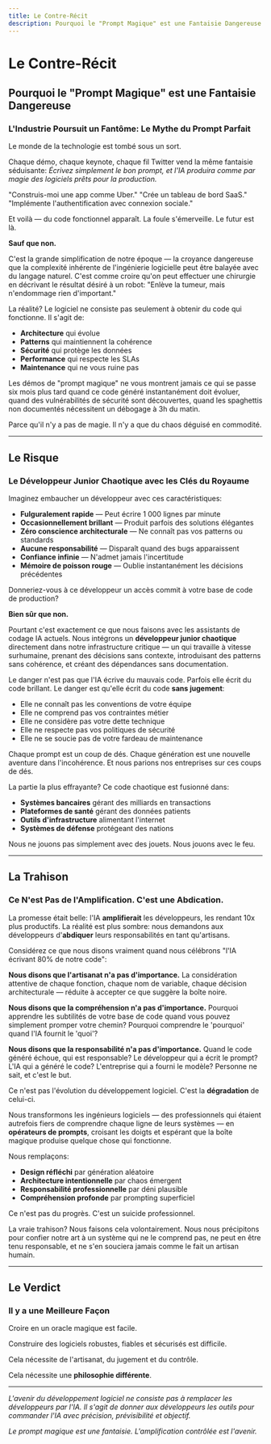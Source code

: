 ```yaml
---
title: Le Contre-Récit
description: Pourquoi le "Prompt Magique" est une Fantaisie Dangereuse.
---
```


# Le Contre-Récit

## Pourquoi le "Prompt Magique" est une Fantaisie Dangereuse

### L'Industrie Poursuit un Fantôme: Le Mythe du Prompt Parfait

Le monde de la technologie est tombé sous un sort.

Chaque démo, chaque keynote, chaque fil Twitter vend la même fantaisie séduisante: _Écrivez simplement le bon prompt, et l'IA produira comme par magie des logiciels prêts pour la production._

"Construis-moi une app comme Uber."
"Crée un tableau de bord SaaS."
"Implémente l'authentification avec connexion sociale."

Et voilà — du code fonctionnel apparaît. La foule s'émerveille. Le futur est là.

**Sauf que non.**

C'est la grande simplification de notre époque — la croyance dangereuse que la complexité inhérente de l'ingénierie logicielle peut être balayée avec du langage naturel. C'est comme croire qu'on peut effectuer une chirurgie en décrivant le résultat désiré à un robot: "Enlève la tumeur, mais n'endommage rien d'important."

La réalité? Le logiciel ne consiste pas seulement à obtenir du code qui fonctionne. Il s'agit de:

- **Architecture** qui évolue
- **Patterns** qui maintiennent la cohérence
- **Sécurité** qui protège les données
- **Performance** qui respecte les SLAs
- **Maintenance** qui ne vous ruine pas

Les démos de "prompt magique" ne vous montrent jamais ce qui se passe six mois plus tard quand ce code généré instantanément doit évoluer, quand des vulnérabilités de sécurité sont découvertes, quand les spaghettis non documentés nécessitent un débogage à 3h du matin.

Parce qu'il n'y a pas de magie. Il n'y a que du chaos déguisé en commodité.

---

## Le Risque

### Le Développeur Junior Chaotique avec les Clés du Royaume

Imaginez embaucher un développeur avec ces caractéristiques:

- **Fulguralement rapide** — Peut écrire 1 000 lignes par minute
- **Occasionnellement brillant** — Produit parfois des solutions élégantes
- **Zéro conscience architecturale** — Ne connaît pas vos patterns ou standards
- **Aucune responsabilité** — Disparaît quand des bugs apparaissent
- **Confiance infinie** — N'admet jamais l'incertitude
- **Mémoire de poisson rouge** — Oublie instantanément les décisions précédentes

Donneriez-vous à ce développeur un accès commit à votre base de code de production?

**Bien sûr que non.**

Pourtant c'est exactement ce que nous faisons avec les assistants de codage IA actuels. Nous intégrons un **développeur junior chaotique** directement dans notre infrastructure critique — un qui travaille à vitesse surhumaine, prenant des décisions sans contexte, introduisant des patterns sans cohérence, et créant des dépendances sans documentation.

Le danger n'est pas que l'IA écrive du mauvais code. Parfois elle écrit du code brillant. Le danger est qu'elle écrit du code **sans jugement**:

- Elle ne connaît pas les conventions de votre équipe
- Elle ne comprend pas vos contraintes métier
- Elle ne considère pas votre dette technique
- Elle ne respecte pas vos politiques de sécurité
- Elle ne se soucie pas de votre fardeau de maintenance

Chaque prompt est un coup de dés. Chaque génération est une nouvelle aventure dans l'incohérence. Et nous parions nos entreprises sur ces coups de dés.

La partie la plus effrayante? Ce code chaotique est fusionné dans:

- **Systèmes bancaires** gérant des milliards en transactions
- **Plateformes de santé** gérant des données patients
- **Outils d'infrastructure** alimentant l'internet
- **Systèmes de défense** protégeant des nations

Nous ne jouons pas simplement avec des jouets. Nous jouons avec le feu.

---

## La Trahison

### Ce N'est Pas de l'Amplification. C'est une Abdication.

La promesse était belle: l'IA **amplifierait** les développeurs, les rendant 10x plus productifs. La réalité est plus sombre: nous demandons aux développeurs d'**abdiquer** leurs responsabilités en tant qu'artisans.

Considérez ce que nous disons vraiment quand nous célébrons "l'IA écrivant 80% de notre code":

**Nous disons que l'artisanat n'a pas d'importance.**
La considération attentive de chaque fonction, chaque nom de variable, chaque décision architecturale — réduite à accepter ce que suggère la boîte noire.

**Nous disons que la compréhension n'a pas d'importance.**
Pourquoi apprendre les subtilités de votre base de code quand vous pouvez simplement promper votre chemin? Pourquoi comprendre le 'pourquoi' quand l'IA fournit le 'quoi'?

**Nous disons que la responsabilité n'a pas d'importance.**
Quand le code généré échoue, qui est responsable? Le développeur qui a écrit le prompt? L'IA qui a généré le code? L'entreprise qui a fourni le modèle? Personne ne sait, et c'est le but.

Ce n'est pas l'évolution du développement logiciel. C'est la **dégradation** de celui-ci.

Nous transformons les ingénieurs logiciels — des professionnels qui étaient autrefois fiers de comprendre chaque ligne de leurs systèmes — en **opérateurs de prompts**, croisant les doigts et espérant que la boîte magique produise quelque chose qui fonctionne.

Nous remplaçons:

- **Design réfléchi** par génération aléatoire
- **Architecture intentionnelle** par chaos émergent
- **Responsabilité professionnelle** par déni plausible
- **Compréhension profonde** par prompting superficiel

Ce n'est pas du progrès. C'est un suicide professionnel.

La vraie trahison? Nous faisons cela volontairement. Nous nous précipitons pour confier notre art à un système qui ne le comprend pas, ne peut en être tenu responsable, et ne s'en souciera jamais comme le fait un artisan humain.

---

## Le Verdict

### Il y a une Meilleure Façon

Croire en un oracle magique est facile.

Construire des logiciels robustes, fiables et sécurisés est difficile.

Cela nécessite de l'artisanat, du jugement et du contrôle.

Cela nécessite une **philosophie différente**.

<PageCTA
  title="Découvrez un Chemin Différent"
  subtitle="Apprenez comment l'Amplification Contrôlée transforme l'IA d'oracle en outil de précision"
  buttonText="Lire Notre Philosophie"
  buttonLink="/fr/philosophy"
  buttonStyle="secondary"
/>

---

_L'avenir du développement logiciel ne consiste pas à remplacer les développeurs par l'IA. Il s'agit de donner aux développeurs les outils pour commander l'IA avec précision, prévisibilité et objectif._

_Le prompt magique est une fantaisie. L'amplification contrôlée est l'avenir._
